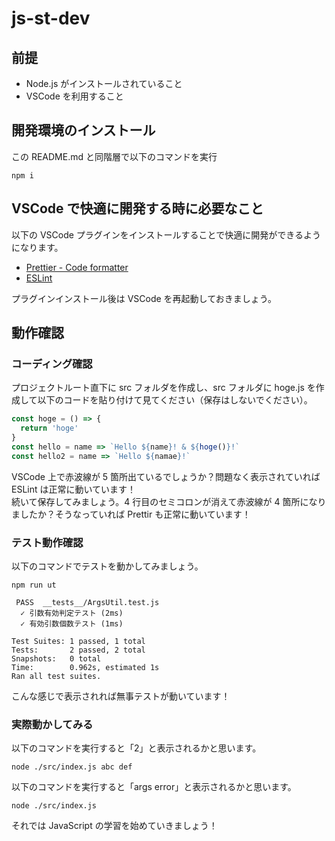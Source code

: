 # js-st-dev

## 前提

- Node.js がインストールされていること
- VSCode を利用すること

## 開発環境のインストール

この README.md と同階層で以下のコマンドを実行

```
npm i
```

## VSCode で快適に開発する時に必要なこと

以下の VSCode プラグインをインストールすることで快適に開発ができるようになります。

- [Prettier - Code formatter](https://marketplace.visualstudio.com/items?itemName=esbenp.prettier-vscode)
- [ESLint](https://marketplace.visualstudio.com/items?itemName=dbaeumer.vscode-eslint)

プラグインインストール後は VSCode を再起動しておきましょう。

## 動作確認

### コーディング確認

プロジェクトルート直下に src フォルダを作成し、src フォルダに hoge.js を作成して以下のコードを貼り付けて見てください（保存はしないでください）。

```js
const hoge = () => {
  return 'hoge'
}
const hello = name => `Hello ${name}! & ${hoge()}!`
const hello2 = name => `Hello ${namae}!`
```

VSCode 上で赤波線が 5 箇所出ているでしょうか？問題なく表示されていれば ESLint は正常に動いています！  
続いて保存してみましょう。4 行目のセミコロンが消えて赤波線が 4 箇所になりましたか？そうなっていれば Prettir も正常に動いています！

### テスト動作確認

以下のコマンドでテストを動かしてみましょう。

```
npm run ut
```

```
 PASS  __tests__/ArgsUtil.test.js
  ✓ 引数有効判定テスト (2ms)
  ✓ 有効引数個数テスト (1ms)

Test Suites: 1 passed, 1 total
Tests:       2 passed, 2 total
Snapshots:   0 total
Time:        0.962s, estimated 1s
Ran all test suites.
```

こんな感じで表示されれば無事テストが動いています！

### 実際動かしてみる

以下のコマンドを実行すると「2」と表示されるかと思います。

```
node ./src/index.js abc def
```

以下のコマンドを実行すると「args error」と表示されるかと思います。

```
node ./src/index.js
```

それでは JavaScript の学習を始めていきましょう！
